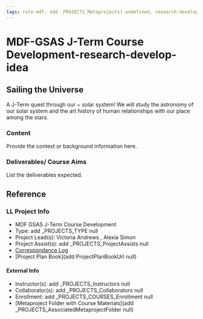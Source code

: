 ```yaml
---
tags: role-mdf, add _PROJECTS_Metaprojects) undefined, research-develop-idea
---
```

 
# MDF-GSAS J-Term Course Development-research-develop-idea

## Sailing the Universe 
A J-Term  quest through our ~ solar system! We will study the astronomy of our solar system and the art history of human relationships with our place among the stars. 

### Content
Provide the context or background information here.

### Deliverables/ Course Aims
List the deliverables expected.


## Reference
### LL Project Info
* MDF GSAS J-Term Course Development
* Type: add _PROJECTS_TYPE null
* Project Lead(s): Victoria  Andrews , Alexia Simon
* Project Assist(s): add _PROJECTS_ProjectAssists null
* [Correspondance Log](https://drive.google.com/drive/folders/1Qf2Bo9wObdAGB5JMjM1nhLQmAXuQWSGn?usp=drive_link)
* [Project Plan Book](add ProjectPlanBookUrl null)

#### External Info
* Instructor(s): add _PROJECTS_Instructors null
* Collaborator(s): add _PROJECTS_Collaborators null
* Enrollment: add _PROJECTS_COURSES_Enrollment null
* [Metaproject Folder with Course Materials](add _PROJECTS_AssociatedMetaprojectFolder null)